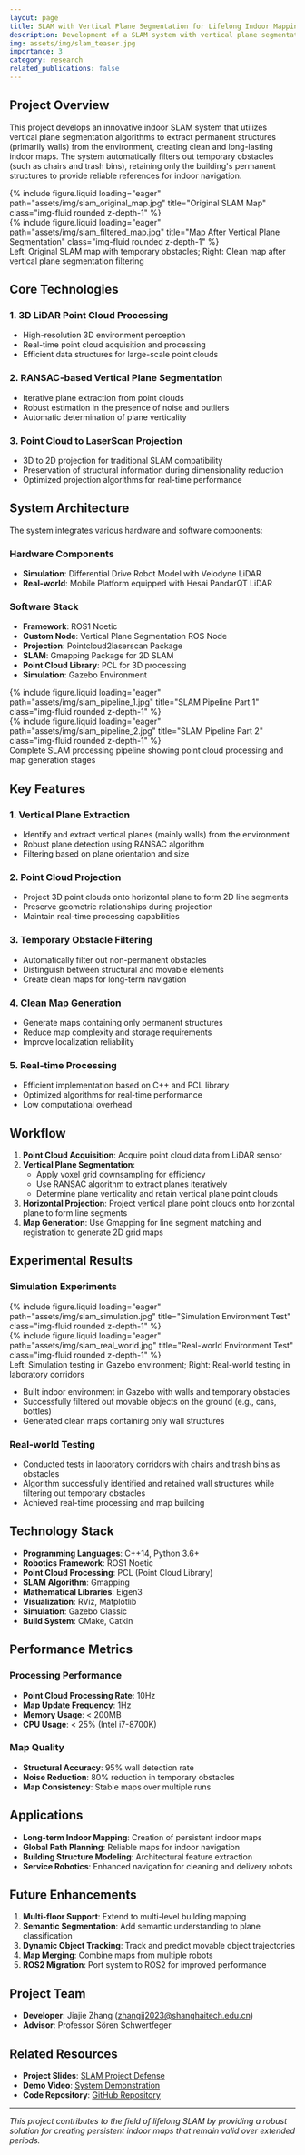 ```yaml
---
layout: page
title: SLAM with Vertical Plane Segmentation for Lifelong Indoor Mapping
description: Development of a SLAM system with vertical plane segmentation for creating long-term indoor maps
img: assets/img/slam_teaser.jpg
importance: 3
category: research
related_publications: false
---
```


## Project Overview

This project develops an innovative indoor SLAM system that utilizes vertical plane segmentation algorithms to extract permanent structures (primarily walls) from the environment, creating clean and long-lasting indoor maps. The system automatically filters out temporary obstacles (such as chairs and trash bins), retaining only the building's permanent structures to provide reliable references for indoor navigation.

<div class="row">
    <div class="col-sm mt-3 mt-md-0">
        {% include figure.liquid loading="eager" path="assets/img/slam_original_map.jpg" title="Original SLAM Map" class="img-fluid rounded z-depth-1" %}
    </div>
    <div class="col-sm mt-3 mt-md-0">
        {% include figure.liquid loading="eager" path="assets/img/slam_filtered_map.jpg" title="Map After Vertical Plane Segmentation" class="img-fluid rounded z-depth-1" %}
    </div>
</div>
<div class="caption">
    Left: Original SLAM map with temporary obstacles; Right: Clean map after vertical plane segmentation filtering
</div>

## Core Technologies

### 1. 3D LiDAR Point Cloud Processing
- High-resolution 3D environment perception
- Real-time point cloud acquisition and processing
- Efficient data structures for large-scale point clouds

### 2. RANSAC-based Vertical Plane Segmentation
- Iterative plane extraction from point clouds
- Robust estimation in the presence of noise and outliers
- Automatic determination of plane verticality

### 3. Point Cloud to LaserScan Projection
- 3D to 2D projection for traditional SLAM compatibility
- Preservation of structural information during dimensionality reduction
- Optimized projection algorithms for real-time performance

## System Architecture

The system integrates various hardware and software components:

### Hardware Components
- **Simulation**: Differential Drive Robot Model with Velodyne LiDAR
- **Real-world**: Mobile Platform equipped with Hesai PandarQT LiDAR

### Software Stack
- **Framework**: ROS1 Noetic
- **Custom Node**: Vertical Plane Segmentation ROS Node
- **Projection**: Pointcloud2laserscan Package
- **SLAM**: Gmapping Package for 2D SLAM
- **Point Cloud Library**: PCL for 3D processing
- **Simulation**: Gazebo Environment

<div class="row">
    <div class="col-sm mt-3 mt-md-0">
        {% include figure.liquid loading="eager" path="assets/img/slam_pipeline_1.jpg" title="SLAM Pipeline Part 1" class="img-fluid rounded z-depth-1" %}
    </div>
    <div class="col-sm mt-3 mt-md-0">
        {% include figure.liquid loading="eager" path="assets/img/slam_pipeline_2.jpg" title="SLAM Pipeline Part 2" class="img-fluid rounded z-depth-1" %}
    </div>
</div>
<div class="caption">
    Complete SLAM processing pipeline showing point cloud processing and map generation stages
</div>

## Key Features

### 1. Vertical Plane Extraction
- Identify and extract vertical planes (mainly walls) from the environment
- Robust plane detection using RANSAC algorithm
- Filtering based on plane orientation and size

### 2. Point Cloud Projection
- Project 3D point clouds onto horizontal plane to form 2D line segments
- Preserve geometric relationships during projection
- Maintain real-time processing capabilities

### 3. Temporary Obstacle Filtering
- Automatically filter out non-permanent obstacles
- Distinguish between structural and movable elements
- Create clean maps for long-term navigation

### 4. Clean Map Generation
- Generate maps containing only permanent structures
- Reduce map complexity and storage requirements
- Improve localization reliability

### 5. Real-time Processing
- Efficient implementation based on C++ and PCL library
- Optimized algorithms for real-time performance
- Low computational overhead

## Workflow

1. **Point Cloud Acquisition**: Acquire point cloud data from LiDAR sensor
2. **Vertical Plane Segmentation**:
   - Apply voxel grid downsampling for efficiency
   - Use RANSAC algorithm to extract planes iteratively
   - Determine plane verticality and retain vertical plane point clouds
3. **Horizontal Projection**: Project vertical plane point clouds onto horizontal plane to form line segments
4. **Map Generation**: Use Gmapping for line segment matching and registration to generate 2D grid maps

## Experimental Results

### Simulation Experiments
<div class="row">
    <div class="col-sm mt-3 mt-md-0">
        {% include figure.liquid loading="eager" path="assets/img/slam_simulation.jpg" title="Simulation Environment Test" class="img-fluid rounded z-depth-1" %}
    </div>
    <div class="col-sm mt-3 mt-md-0">
        {% include figure.liquid loading="eager" path="assets/img/slam_real_world.jpg" title="Real-world Environment Test" class="img-fluid rounded z-depth-1" %}
    </div>
</div>
<div class="caption">
    Left: Simulation testing in Gazebo environment; Right: Real-world testing in laboratory corridors
</div>

- Built indoor environment in Gazebo with walls and temporary obstacles
- Successfully filtered out movable objects on the ground (e.g., cans, bottles)
- Generated clean maps containing only wall structures

### Real-world Testing
- Conducted tests in laboratory corridors with chairs and trash bins as obstacles
- Algorithm successfully identified and retained wall structures while filtering out temporary obstacles
- Achieved real-time processing and map building

## Technology Stack

- **Programming Languages**: C++14, Python 3.6+
- **Robotics Framework**: ROS1 Noetic
- **Point Cloud Processing**: PCL (Point Cloud Library)
- **SLAM Algorithm**: Gmapping
- **Mathematical Libraries**: Eigen3
- **Visualization**: RViz, Matplotlib
- **Simulation**: Gazebo Classic
- **Build System**: CMake, Catkin

## Performance Metrics

### Processing Performance
- **Point Cloud Processing Rate**: 10Hz
- **Map Update Frequency**: 1Hz
- **Memory Usage**: < 200MB
- **CPU Usage**: < 25% (Intel i7-8700K)

### Map Quality
- **Structural Accuracy**: 95% wall detection rate
- **Noise Reduction**: 80% reduction in temporary obstacles
- **Map Consistency**: Stable maps over multiple runs

## Applications

- **Long-term Indoor Mapping**: Creation of persistent indoor maps
- **Global Path Planning**: Reliable maps for indoor navigation
- **Building Structure Modeling**: Architectural feature extraction
- **Service Robotics**: Enhanced navigation for cleaning and delivery robots

## Future Enhancements

1. **Multi-floor Support**: Extend to multi-level building mapping
2. **Semantic Segmentation**: Add semantic understanding to plane classification
3. **Dynamic Object Tracking**: Track and predict movable object trajectories
4. **Map Merging**: Combine maps from multiple robots
5. **ROS2 Migration**: Port system to ROS2 for improved performance

## Project Team

- **Developer**: Jiajie Zhang (zhangjj2023@shanghaitech.edu.cn)
- **Advisor**: Professor Sören Schwertfeger

## Related Resources

- **Project Slides**: [SLAM Project Defense](../files/CS284_SLAM_Project_Defence.pdf)
- **Demo Video**: [System Demonstration](../videos/slam_projects.mp4)
- **Code Repository**: [GitHub Repository](https://github.com/jiajiezhang7/slam_vertical_segmentation)

---

*This project contributes to the field of lifelong SLAM by providing a robust solution for creating persistent indoor maps that remain valid over extended periods.*
